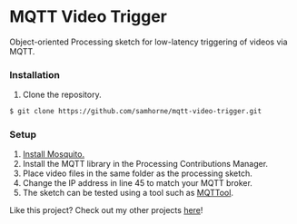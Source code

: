 # MQTT Video Trigger
Object-oriented Processing sketch for low-latency triggering of videos via MQTT.

### Installation
1. Clone the repository.
```sh
$ git clone https://github.com/samhorne/mqtt-video-trigger.git
```

### Setup
1. [Install Mosquito.](https://mosquitto.org/download/)
2. Install the MQTT library in the Processing Contributions Manager.
3. Place video files in the same folder as the processing sketch.
4. Change the IP address in line 45 to match your MQTT broker.
5. The sketch can be tested using a tool such as [MQTTool](https://apps.apple.com/us/app/mqttool/id1085976398).

Like this project? Check out my other projects [here](https://samhorne.github.io)!
